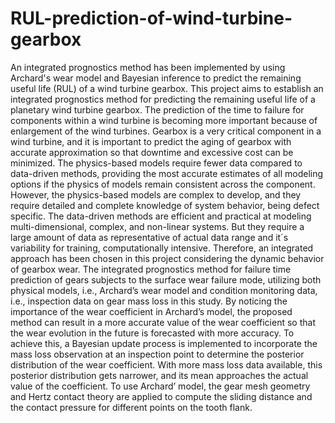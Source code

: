 # RUL-prediction-of-wind-turbine-gearbox
An integrated prognostics method has been implemented by using Archard's wear model and Bayesian inference to predict the remaining useful life (RUL) of a wind turbine gearbox.
This project aims to establish an integrated prognostics method for predicting the remaining useful life of a planetary wind turbine gearbox. The prediction of the time to failure for components within a wind turbine is becoming more important because of enlargement of the wind turbines. Gearbox is a very critical component in a wind turbine, and it is important to predict the aging of gearbox with accurate approximation so that downtime and excessive cost can be minimized. The physics-based models require fewer data compared to data-driven methods, providing the most accurate estimates of all modeling options if the physics of models remain consistent across the component. However, the physics-based models are complex to develop, and they require detailed and complete knowledge of system behavior, being defect specific. The data-driven methods are efficient and practical at modeling multi-dimensional, complex, and non-linear systems. But they require a large amount of data as representative of actual data range and it´s variability for training, computationally intensive. Therefore, an integrated approach has been chosen in this project considering the dynamic behavior of gearbox wear. The integrated prognostics method for failure time prediction of gears subjects to the surface wear failure mode, utilizing both physical models, i.e., Archard’s wear model and condition monitoring data, i.e., inspection data on gear mass loss in this study. By noticing the importance of the wear coefficient in Archard’s model, the proposed method can result in a more accurate value of the wear coefficient so that the wear evolution in the future is forecasted with more accuracy. To achieve this, a Bayesian update process is implemented to incorporate the mass loss observation at an inspection point to determine the posterior distribution of the wear coefficient. With more mass loss data available, this posterior distribution gets narrower, and its mean approaches the actual value of the coefficient. To use Archard’ model, the gear mesh geometry and Hertz contact theory are applied to compute the sliding distance and the contact pressure for different points on the tooth flank.
